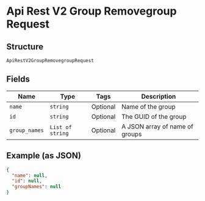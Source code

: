 
# Api Rest V2 Group Removegroup Request

## Structure

`ApiRestV2GroupRemovegroupRequest`

## Fields

| Name | Type | Tags | Description |
|  --- | --- | --- | --- |
| `name` | `string` | Optional | Name of the group |
| `id` | `string` | Optional | The GUID of the group |
| `group_names` | `List of string` | Optional | A JSON array of name of groups |

## Example (as JSON)

```json
{
  "name": null,
  "id": null,
  "groupNames": null
}
```

